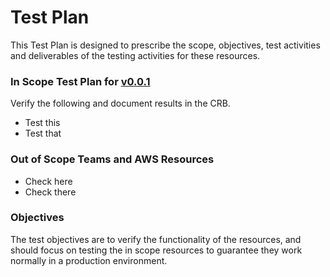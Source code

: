 # Test Plan
This Test Plan is designed to prescribe the scope, objectives, test activities and 
deliverables of the testing activities for these resources.

### In Scope Test Plan for [v0.0.1](https://github.com/USDOT-SDC/terraform_aws_template/tree/0.0.1)
Verify the following and document results in the CRB.
- Test this
- Test that

### Out of Scope Teams and AWS Resources
- Check here
- Check there

### Objectives
The test objectives are to verify the functionality of the resources, and should focus on 
testing the in scope resources to guarantee they work normally in a production environment.
